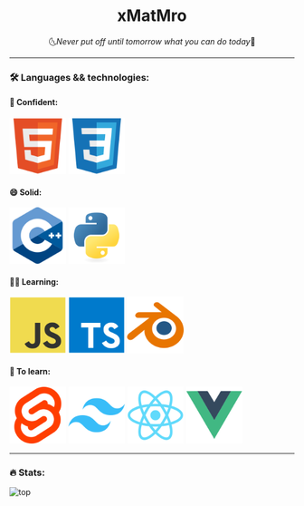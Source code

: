 

<div id="header" align="center">
  
  <p><h1>xMatMro</h1></p>
  
 

  
</div>

<div align="center">🌜<i>Never put off until tomorrow what you can do today</i>🌛</div>

---

### 🛠️ Languages && technologies:

#### 💪 Confident:

<div>
  <img src="https://github.com/devicons/devicon/blob/master/icons/html5/html5-original.svg" alt="HTML" width="100">
  <img src="https://github.com/devicons/devicon/blob/master/icons/css3/css3-original.svg" alt="CSS" width="100">
</div>

#### 😄 Solid:

<div>
  <img src="https://github.com/devicons/devicon/blob/master/icons/cplusplus/cplusplus-original.svg" alt="C++" width="100">
  <img src="https://github.com/devicons/devicon/blob/master/icons/python/python-original.svg" alt="Python" width="100">
</div>

#### 👨‍🎓 Learning:

<div>
  <img src="https://github.com/devicons/devicon/blob/master/icons/javascript/javascript-original.svg" alt="JavaScript" width="100">
  <img src="https://github.com/devicons/devicon/blob/master/icons/typescript/typescript-original.svg" alt="TypeScript" width="100">
  <img src="https://github.com/devicons/devicon/blob/master/icons/blender/blender-original.svg" alt="Blender" width="100">
  
</div>

#### 🧠 To learn:

<div>
  <img src="https://github.com/devicons/devicon/blob/master/icons/svelte/svelte-original.svg" alt="Svelte" width="100">
  <img src="https://github.com/devicons/devicon/blob/master/icons/tailwindcss/tailwindcss-original.svg" alt="Tailwind" width="100">
  <img src="https://github.com/devicons/devicon/blob/master/icons/react/react-original.svg" alt="React" width="100">
  <img src="https://github.com/devicons/devicon/blob/master/icons/vuejs/vuejs-original.svg" alt="Vuejs" width="100">
</div>

---

### 🔥 Stats:

<img src="https://github-readme-stats.vercel.app/api/top-langs/?username=xMatMro&theme=dark&show_icons=true&hide_border=true&layout=compact" alt="top" height="175" align="left">
